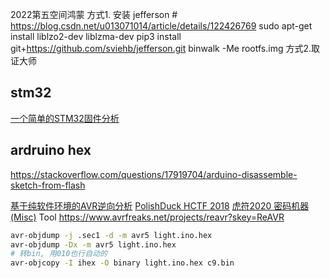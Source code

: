 
2022第五空间鸿蒙
方式1.
安装 jefferson # https://blog.csdn.net/u013071014/article/details/122426769
sudo apt-get install liblzo2-dev liblzma-dev
pip3 install git+https://github.com/sviehb/jefferson.git
binwalk -Me rootfs.img
方式2.取证大师

## stm32
[一个简单的STM32固件分析](https://mp.weixin.qq.com/s/2XeF67Rz8Tz5jPVevSHhpg)

## ardruino hex
https://stackoverflow.com/questions/17919704/arduino-disassemble-sketch-from-flash

[基于纯软件环境的AVR逆向分析](https://www.anquanke.com/post/id/202256)
[PolishDuck HCTF 2018]( https://www.secpulse.com/archives/82690.html#PolishDuck)
[虎符2020 密码机器(Misc)](https://0xffff.one/d/584/6)
Tool https://www.avrfreaks.net/projects/reavr?skey=ReAVR

```sh
avr-objdump -j .sec1 -d -m avr5 light.ino.hex 
avr-objdump -Dx -m avr5 light.ino.hex 
# 转bin, 用010也行自动的
avr-objcopy -I ihex -O binary light.ino.hex c9.bin
```